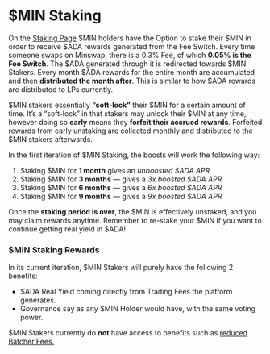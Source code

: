 # $MIN Staking

On the [Staking Page](https://app.minswap.org/staking) $MIN holders have the Option to stake their $MIN in order to receive $ADA rewards generated from the Fee Switch. Every time someone swaps on Minswap, there is a 0.3% Fee, of which **0.05% is the Fee Switch**. The $ADA generated through it is redirected towards $MIN Stakers. Every month $ADA rewards for the entire month are accumulated and then **distributed the month after**. This is similar to how $ADA rewards are distributed to LPs currently.

$MIN stakers essentially **“soft-lock”** their $MIN for a certain amount of time. It’s a “soft-lock” in that stakers may unlock their $MIN at any time, however doing so **early** means they **forfeit their accrued rewards**. Forfeited rewards from early unstaking are collected monthly and distributed to the $MIN stakers afterwards.

In the first iteration of $MIN Staking, the boosts will work the following way:

1. Staking $MIN for **1 month** gives an _unboosted $ADA APR_
2. Staking $MIN for **3 months** — gives a _3x boosted $ADA APR_
3. Staking $MIN for **6 months** — gives a _6x boosted $ADA APR_
4. Staking $MIN for **9 months** — gives a _9x boosted $ADA APR_

Once the **staking period is over**, the $MIN is effectively unstaked, and you may claim rewards anytime. Remember to re-stake your $MIN if you want to continue getting real yield in $ADA!

### $MIN Staking Rewards

In its current iteration, $MIN Stakers will purely have the following 2 benefits:

* $ADA Real Yield coming directly from Trading Fees the platform generates.
* Governance say as any $MIN Holder would have, with the same voting power.

$MIN Stakers currently do **not** have access to benefits such as [reduced Batcher Fees.](trading-fee-discount.md)







